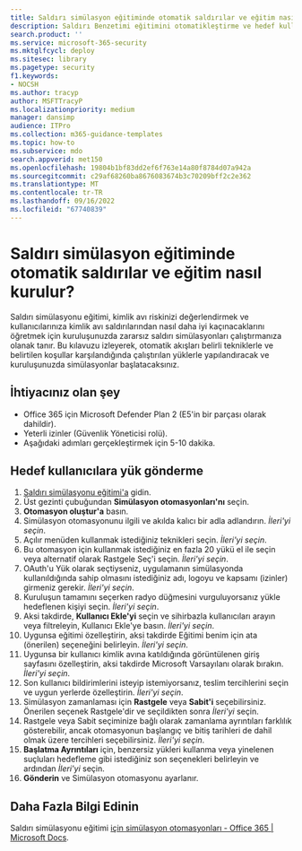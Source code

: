 ```yaml
---
title: Saldırı simülasyon eğitiminde otomatik saldırılar ve eğitim nasıl kurulur?
description: Saldırı Benzetimi eğitimini otomatikleştirme ve hedef kullanıcılara yük gönderme adımları. Bu kılavuzu izleyerek, belirli tekniklere ve yüklere sahip otomatik saldırı akışları oluşturmayı öğreneceksiniz.
search.product: ''
ms.service: microsoft-365-security
ms.mktglfcycl: deploy
ms.sitesec: library
ms.pagetype: security
f1.keywords:
- NOCSH
ms.author: tracyp
author: MSFTTracyP
ms.localizationpriority: medium
manager: dansimp
audience: ITPro
ms.collection: m365-guidance-templates
ms.topic: how-to
ms.subservice: mdo
search.appverid: met150
ms.openlocfilehash: 19804b1bf83dd2ef6f763e14a80f8784d07a942a
ms.sourcegitcommit: c29af68260ba8676083674b3c70209bff2c2e362
ms.translationtype: MT
ms.contentlocale: tr-TR
ms.lasthandoff: 09/16/2022
ms.locfileid: "67740839"
---
```

# <a name="how-to-setup-automated-attacks-and-training-within-attack-simulation-training"></a>Saldırı simülasyon eğitiminde otomatik saldırılar ve eğitim nasıl kurulur?

Saldırı simülasyonu eğitimi, kimlik avı riskinizi değerlendirmek ve kullanıcılarınıza kimlik avı saldırılarından nasıl daha iyi kaçınacaklarını öğretmek için kuruluşunuzda zararsız saldırı simülasyonları çalıştırmanıza olanak tanır. Bu kılavuzu izleyerek, otomatik akışları belirli tekniklerle ve belirtilen koşullar karşılandığında çalıştırılan yüklerle yapılandıracak ve kuruluşunuzda simülasyonlar başlatacaksınız.

## <a name="what-youll-need"></a>İhtiyacınız olan şey

- Office 365 için Microsoft Defender Plan 2 (E5'in bir parçası olarak dahildir).
- Yeterli izinler (Güvenlik Yöneticisi rolü).
- Aşağıdaki adımları gerçekleştirmek için 5-10 dakika.

## <a name="send-a-payload-to-target-users"></a>Hedef kullanıcılara yük gönderme

1. [Saldırı simülasyonu eğitimi'a](https://security.microsoft.com/attacksimulator) gidin.
1. Üst gezinti çubuğundan **Simülasyon otomasyonları'nı** seçin.
1. **Otomasyon oluştur'a** basın.
1. Simülasyon otomasyonunu ilgili ve akılda kalıcı bir adla adlandırın. *İleri'yi seçin*.
1. Açılır menüden kullanmak istediğiniz teknikleri seçin. *İleri'yi seçin*.
1. Bu otomasyon için kullanmak istediğiniz en fazla 20 yükü el ile seçin veya alternatif olarak Rastgele Seç'i seçin. *İleri'yi seçin*.
1. OAuth'u Yük olarak seçtiyseniz, uygulamanın simülasyonda kullanıldığında sahip olmasını istediğiniz adı, logoyu ve kapsamı (izinler) girmeniz gerekir. *İleri'yi seçin*.
1. Kuruluşun tamamını seçerken radyo düğmesini vurguluyorsanız yükle hedeflenen kişiyi seçin. *İleri'yi seçin*.
1. Aksi takdirde, **Kullanıcı Ekle'yi** seçin ve sihirbazla kullanıcıları arayın veya filtreleyin, Kullanıcı Ekle'ye basın. *İleri'yi seçin*.
1. Uygunsa eğitimi özelleştirin, aksi takdirde Eğitimi benim için ata (önerilen) seçeneğini belirleyin. *İleri'yi seçin*.
1. Uygunsa bir kullanıcı kimlik avına katıldığında görüntülenen giriş sayfasını özelleştirin, aksi takdirde Microsoft Varsayılanı olarak bırakın. *İleri'yi seçin*.
1. Son kullanıcı bildirimlerini isteyip istemiyorsanız, teslim tercihlerini seçin ve uygun yerlerde özelleştirin. *İleri'yi seçin*.
1. Simülasyon zamanlaması için **Rastgele** veya **Sabit'i** seçebilirsiniz. Önerilen seçenek Rastgele'dir ve seçildikten sonra *İleri'yi* seçin.
1. Rastgele veya Sabit seçiminize bağlı olarak zamanlama ayrıntıları farklılık gösterebilir, ancak otomasyonun başlangıç ve bitiş tarihleri de dahil olmak üzere tercihleri seçebilirsiniz. *İleri'yi seçin*.
1. **Başlatma Ayrıntıları** için, benzersiz yükleri kullanma veya yinelenen suçluları hedefleme gibi istediğiniz son seçenekleri belirleyin ve ardından *İleri'yi* seçin.
1. **Gönderin** ve Simülasyon otomasyonu ayarlanır.

## <a name="learn-more"></a>Daha Fazla Bilgi Edinin

Saldırı simülasyonu eğitimi [için simülasyon otomasyonları - Office 365 | Microsoft Docs](../../office-365-security/attack-simulation-training-simulation-automations.md).
